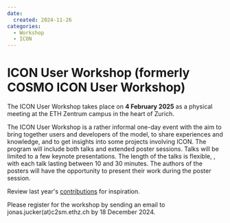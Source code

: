 ```yaml
---
date:
  created: 2024-11-26
categories:
  - Workshop
  - ICON
---
```


# ICON User Workshop (formerly COSMO ICON User Workshop)


The ICON User Workshop takes place on **4 February 2025** as a physical meeting at the ETH Zentrum campus in the heart of Zurich.

<!-- more -->
 
The ICON User Workshop is a rather informal one-day event with the aim to bring together users and developers of the model, to share experiences and knowledge, and to get insights into some projects involving ICON. The program will include both talks and extended poster sessions. Talks will be limited to a few keynote presentations.
The length of the talks is flexible, , with each talk lasting between 10 and 30 minutes. The authors of the posters will have the opportunity to present their work during the poster session.

Review last year's [contributions](../events/CIUW/2024.md) for inspiration.
 
Please register for the workshop by sending an email to jonas.jucker(at)c2sm.ethz.ch by 18 December 2024.
